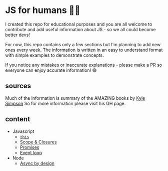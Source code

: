 # JS for humans 👨‍💻

I created this repo for educational purposes and you are all welcome to contribute and add useful information about JS - so we all could become better devs! 

For now, this repo contains only a few sections but I'm planning to add new ones every week. The information is written in an easy to understand format with simple examples to demonstrate concepts.  

If you notice any mistakes or inaccurate explanations - please make a PR so everyone can enjoy accurate information! :smile: 

## sources 
Much of the information is summary of the AMAZING books by [Kyle Simpson](https://github.com/getify) So for more information please visit his GH page. 

## content
* Javascript
    * [`this`](lib/this.md) 
    * [Scope & Closures](lib/scopeNclosures.md)
    * [Promises](lib/promises.md)
    * [Event loop](lib/event_loop.md)
* Node
    * [Async by design](lib/asyncByDesign.md)